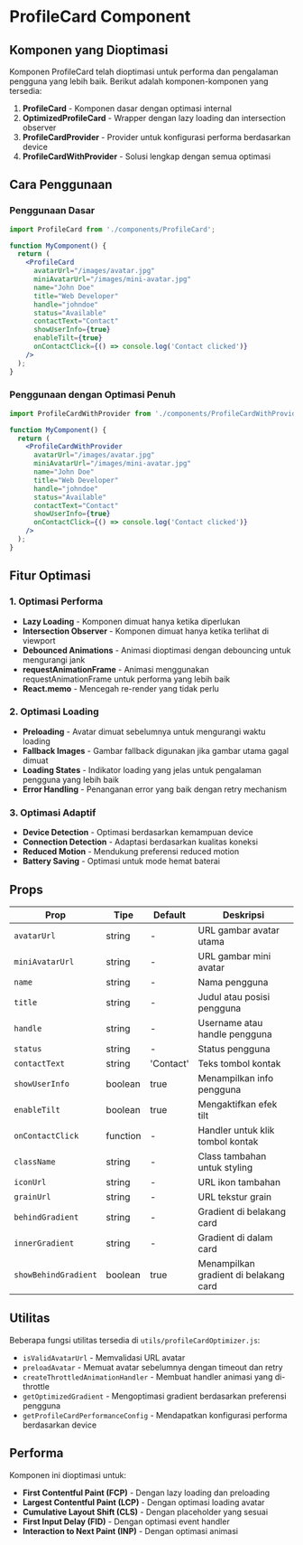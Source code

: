 # ProfileCard Component

## Komponen yang Dioptimasi

Komponen ProfileCard telah dioptimasi untuk performa dan pengalaman pengguna yang lebih baik. Berikut adalah komponen-komponen yang tersedia:

1. **ProfileCard** - Komponen dasar dengan optimasi internal
2. **OptimizedProfileCard** - Wrapper dengan lazy loading dan intersection observer
3. **ProfileCardProvider** - Provider untuk konfigurasi performa berdasarkan device
4. **ProfileCardWithProvider** - Solusi lengkap dengan semua optimasi

## Cara Penggunaan

### Penggunaan Dasar

```jsx
import ProfileCard from './components/ProfileCard';

function MyComponent() {
  return (
    <ProfileCard
      avatarUrl="/images/avatar.jpg"
      miniAvatarUrl="/images/mini-avatar.jpg"
      name="John Doe"
      title="Web Developer"
      handle="johndoe"
      status="Available"
      contactText="Contact"
      showUserInfo={true}
      enableTilt={true}
      onContactClick={() => console.log('Contact clicked')}
    />
  );
}
```

### Penggunaan dengan Optimasi Penuh

```jsx
import ProfileCardWithProvider from './components/ProfileCardWithProvider';

function MyComponent() {
  return (
    <ProfileCardWithProvider
      avatarUrl="/images/avatar.jpg"
      miniAvatarUrl="/images/mini-avatar.jpg"
      name="John Doe"
      title="Web Developer"
      handle="johndoe"
      status="Available"
      contactText="Contact"
      showUserInfo={true}
      onContactClick={() => console.log('Contact clicked')}
    />
  );
}
```

## Fitur Optimasi

### 1. Optimasi Performa

- **Lazy Loading** - Komponen dimuat hanya ketika diperlukan
- **Intersection Observer** - Komponen dimuat hanya ketika terlihat di viewport
- **Debounced Animations** - Animasi dioptimasi dengan debouncing untuk mengurangi jank
- **requestAnimationFrame** - Animasi menggunakan requestAnimationFrame untuk performa yang lebih baik
- **React.memo** - Mencegah re-render yang tidak perlu

### 2. Optimasi Loading

- **Preloading** - Avatar dimuat sebelumnya untuk mengurangi waktu loading
- **Fallback Images** - Gambar fallback digunakan jika gambar utama gagal dimuat
- **Loading States** - Indikator loading yang jelas untuk pengalaman pengguna yang lebih baik
- **Error Handling** - Penanganan error yang baik dengan retry mechanism

### 3. Optimasi Adaptif

- **Device Detection** - Optimasi berdasarkan kemampuan device
- **Connection Detection** - Adaptasi berdasarkan kualitas koneksi
- **Reduced Motion** - Mendukung preferensi reduced motion
- **Battery Saving** - Optimasi untuk mode hemat baterai

## Props

| Prop | Tipe | Default | Deskripsi |
|------|------|---------|------------|
| `avatarUrl` | string | - | URL gambar avatar utama |
| `miniAvatarUrl` | string | - | URL gambar mini avatar |
| `name` | string | - | Nama pengguna |
| `title` | string | - | Judul atau posisi pengguna |
| `handle` | string | - | Username atau handle pengguna |
| `status` | string | - | Status pengguna |
| `contactText` | string | 'Contact' | Teks tombol kontak |
| `showUserInfo` | boolean | true | Menampilkan info pengguna |
| `enableTilt` | boolean | true | Mengaktifkan efek tilt |
| `onContactClick` | function | - | Handler untuk klik tombol kontak |
| `className` | string | - | Class tambahan untuk styling |
| `iconUrl` | string | - | URL ikon tambahan |
| `grainUrl` | string | - | URL tekstur grain |
| `behindGradient` | string | - | Gradient di belakang card |
| `innerGradient` | string | - | Gradient di dalam card |
| `showBehindGradient` | boolean | true | Menampilkan gradient di belakang card |

## Utilitas

Beberapa fungsi utilitas tersedia di `utils/profileCardOptimizer.js`:

- `isValidAvatarUrl` - Memvalidasi URL avatar
- `preloadAvatar` - Memuat avatar sebelumnya dengan timeout dan retry
- `createThrottledAnimationHandler` - Membuat handler animasi yang di-throttle
- `getOptimizedGradient` - Mengoptimasi gradient berdasarkan preferensi pengguna
- `getProfileCardPerformanceConfig` - Mendapatkan konfigurasi performa berdasarkan device

## Performa

Komponen ini dioptimasi untuk:

- **First Contentful Paint (FCP)** - Dengan lazy loading dan preloading
- **Largest Contentful Paint (LCP)** - Dengan optimasi loading avatar
- **Cumulative Layout Shift (CLS)** - Dengan placeholder yang sesuai
- **First Input Delay (FID)** - Dengan optimasi event handler
- **Interaction to Next Paint (INP)** - Dengan optimasi animasi